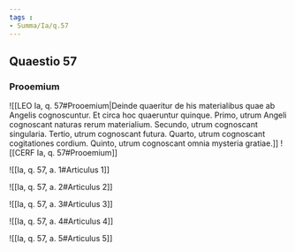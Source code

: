 ```yaml
---
tags : 
- Summa/Ia/q.57
---
```


## Quaestio 57

### Prooemium

![[LEO Ia, q. 57#Prooemium|Deinde quaeritur de his materialibus quae ab Angelis cognoscuntur. Et circa hoc quaeruntur quinque. Primo, utrum Angeli cognoscant naturas rerum materialium. Secundo, utrum cognoscant singularia. Tertio, utrum cognoscant futura. Quarto, utrum cognoscant cogitationes cordium. Quinto, utrum cognoscant omnia mysteria gratiae.]]
![[CERF Ia, q. 57#Prooemium]]

![[Ia, q. 57, a. 1#Articulus 1]]

![[Ia, q. 57, a. 2#Articulus 2]]

![[Ia, q. 57, a. 3#Articulus 3]]

![[Ia, q. 57, a. 4#Articulus 4]]

![[Ia, q. 57, a. 5#Articulus 5]]

